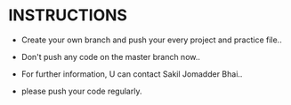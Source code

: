 # INSTRUCTIONS

* Create your own branch and push your every project and practice file..

* Don't push any code on the master branch now..

* For further information, U can contact Sakil Jomadder Bhai..

* please push your code regularly.

